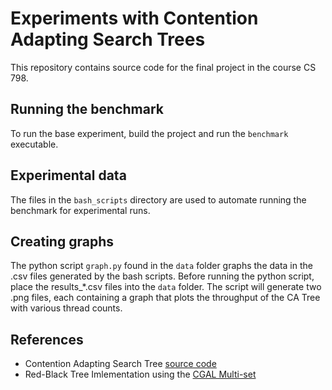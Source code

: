 # Experiments with Contention Adapting Search Trees

This repository contains source code for the final project in the course CS 798.

## Running the benchmark

To run the base experiment, build the project and run the `benchmark` executable. 

## Experimental data

The files in the `bash_scripts` directory are used to automate running the benchmark for experimental runs.

## Creating graphs

The python script `graph.py` found in the `data` folder graphs the data in the .csv files generated by the bash scripts.
Before running the python script, place the results_*.csv files into the `data` folder. The script will generate two
.png files, each containing a graph that plots the throughput of the CA Tree with various thread counts.

## References

* Contention Adapting Search Tree [source code](http://www.it.uu.se/research/group/languages/software/ca_tree/ca_tree_single_item_ops)
* Red-Black Tree Imlementation using the [CGAL Multi-set](https://github.com/CGAL/cgal/blob/master/STL_Extension/include/CGAL/Multiset.h)

